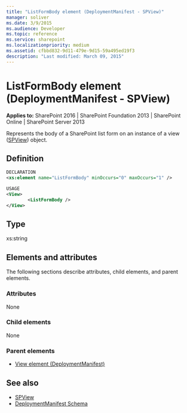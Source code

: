 ```yaml
---
title: "ListFormBody element (DeploymentManifest - SPView)"
manager: soliver
ms.date: 3/9/2015
ms.audience: Developer
ms.topic: reference
ms.service: sharepoint
ms.localizationpriority: medium
ms.assetid: cfbbd832-9d11-479e-9d15-59a495ed19f3
description: "Last modified: March 09, 2015"
---
```


# ListFormBody element (DeploymentManifest - SPView)

**Applies to:** SharePoint 2016 | SharePoint Foundation 2013 | SharePoint Online | SharePoint Server 2013 
  
Represents the body of a SharePoint list form on an instance of a view ([SPView](https://msdn.microsoft.com/library/Microsoft.SharePoint.SPView.aspx)) object. 

## Definition

```XML
DECLARATION
<xs:element name="ListFormBody" minOccurs="0" maxOccurs="1" />

USAGE
<View>
        <ListFormBody />
</View>

```

## Type

xs:string
  
## Elements and attributes

The following sections describe attributes, child elements, and parent elements.

### Attributes

None
   
### Child elements

None
   
### Parent elements

- [View element (DeploymentManifest)](view-element-deploymentmanifest.md)
   
## See also

- [SPView](https://msdn.microsoft.com/library/Microsoft.SharePoint.SPView.aspx)
- [DeploymentManifest Schema](deploymentmanifest-schema.md)

